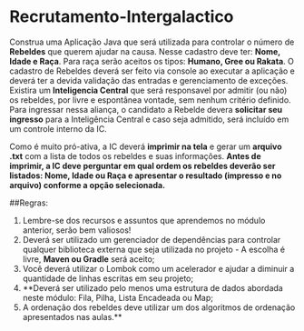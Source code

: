 # Recrutamento-Intergalactico
Construa uma Aplicação Java que será utilizada para controlar o número de **Rebeldes** que querem ajudar na causa.
Nesse cadastro deve ter: **Nome, Idade e Raça**. Para raça serão aceitos os tipos:
**Humano, Gree ou Rakata**. O cadastro de Rebeldes deverá ser feito via console ao executar a aplicação e deverá ter a
devida validação das entradas e gerenciamento de exceções.
Existira um **Inteligencia Central** que será responsavel por admitir (ou não) os rebeldes, por livre e espontânea vontade, sem
nenhum critério definido. Para ingressar nessa aliança, o candidato a Rebelde devera **solicitar seu ingresso** para a Inteligência Central
e caso seja admitido, será incluído em um controle interno da IC.

Como é muito pró-ativa, a IC deverá **imprimir na tela** e gerar um **arquivo .txt** com a lista de todos os rebeldes
e suas informações. **Antes de imprimir, a IC deve perguntar em qual ordem os rebeldes deverão ser listados: 
Nome, Idade ou Raça e apresentar o resultado (impresso e no arquivo) conforme a opção selecionada.**

##Regras:
1. Lembre-se dos recursos e assuntos que aprendemos no módulo anterior, serão bem valiosos!
2. Deverá ser utilizado um gerenciador de dependências para controlar qualquer biblioteca externa que seja utilizada no projeto - A escolha é livre,
**Maven ou Gradle** será aceito;
3. Você deverá utilizar o Lombok como um acelerador e ajudar a diminuir a quantidade de linhas escritas em seu projeto;
4. **Deverá ser utilizado pelo menos uma estrutura de dados abordada neste módulo: Fila, Pilha, Lista Encadeada ou Map;
5. A ordenação dos rebeldes deve utilizar um dos algoritmos de ordenação apresentados nas aulas.**
